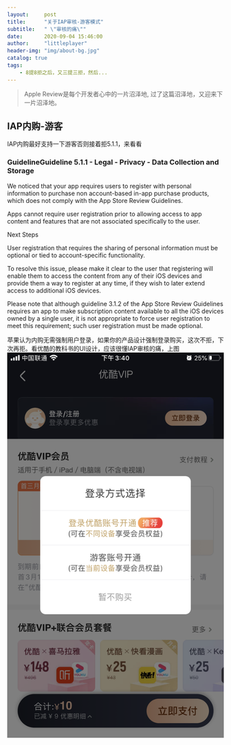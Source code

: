 ```yaml
---
layout:     post
title:      "关于IAP审核-游客模式"
subtitle:   " \"审核的痛\""
date:       2020-09-04 15:46:00
author:     "littleplayer"
header-img: "img/about-bg.jpg"
catalog: true
tags:
    - 8提8拒之后，又三提三拒，然后...
---
```


> Apple Review是每个开发者心中的一片沼泽地, 过了这篇沼泽地，又迎来下一片沼泽地。

## IAP内购-游客
IAP内购最好支持一下游客否则接着拒5.1.1，来看看

### GuidelineGuideline 5.1.1 - Legal - Privacy - Data Collection and Storage


We noticed that your app requires users to register with personal information to purchase non account-based in-app purchase products, which does not comply with the App Store Review Guidelines.

Apps cannot require user registration prior to allowing access to app content and features that are not associated specifically to the user.

Next Steps

User registration that requires the sharing of personal information must be optional or tied to account-specific functionality.

To resolve this issue, please make it clear to the user that registering will enable them to access the content from any of their iOS devices and provide them a way to register at any time, if they wish to later extend access to additional iOS devices.

Please note that although guideline 3.1.2 of the App Store Review Guidelines requires an app to make subscription content available to all the iOS devices owned by a single user, it is not appropriate to force user registration to meet this requirement; such user registration must be made optional.

苹果认为内购无需强制用户登录，如果你的产品设计强制登录购买，这次不拒，下次再拒。看优酷的教科书的UI设计，应该很懂IAP审核的痛，上图
![优酷IAP贴图](/img/post/2020-IAP.png)






